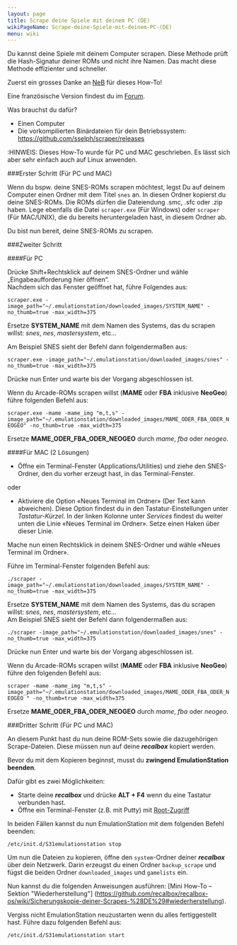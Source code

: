 ```yaml
---
layout: page
title: Scrape deine Spiele mit deinem PC (DE)
wikiPageName: Scrape-deine-Spiele-mit-deinem-PC-(DE)
menu: wiki
---
```


Du kannst deine Spiele mit deinem Computer scrapen. Diese Methode prüft die Hash-Signatur deiner ROMs und nicht ihre Namen. Das macht diese Methode effizienter und schneller.  

Zuerst ein grosses Danke an [NeB](http://blog.recalbox.com/forums/user/neb/) für dieses How-To!  

Eine französische Version findest du im [Forum](http://blog.recalbox.com/forums/topic/tuto-scraper-ses-jeux-depuis-son-pc-plus-efficacement/).  
  
Was brauchst du dafür?  

- Einen Computer
- Die vorkompilierten Binärdateien für dein Betriebssystem: https://github.com/sselph/scraper/releases  

:HINWEIS: Dieses How-To wurde für PC und MAC geschrieben. Es lässt sich aber sehr einfach auch auf Linux anwenden.  

###Erster Schritt (Für PC und MAC)

Wenn du bspw. deine SNES-ROMs scrapen möchtest, legst Du auf deinem Computer einen Ordner mit dem Titel `snes` an. In diesen Ordner kopierst du deine SNES-ROMs. Die ROMs dürfen die Dateiendung .smc, .sfc oder .zip haben. Lege ebenfalls die Datei `scraper.exe` (Für Windows) oder `scraper` (Für MAC/UNIX), die du bereits heruntergeladen hast, in diesem Ordner ab.  

Du bist nun bereit, deine SNES-ROMs zu scrapen.  

###Zweiter Schritt

####Für PC

Drücke Shift+Rechtsklick auf deinem SNES-Ordner und wähle „Eingabeaufforderung hier öffnen“.  
Nachdem sich das Fenster geöffnet hat, führe Folgendes aus:  
  
`scraper.exe -image_path="~/.emulationstation/downloaded_images/SYSTEM_NAME" -no_thumb=true -max_width=375`  
  
Ersetze **SYSTEM_NAME** mit dem Namen des Systems, das du scrapen willst: _snes_, _nes_, _mastersystem_, etc...  
  
Am Beispiel SNES sieht der Befehl dann folgendermaßen aus:

`scraper.exe -image_path="~/.emulationstation/downloaded_images/snes" -no_thumb=true -max_width=375` 

Drücke nun Enter und warte bis der Vorgang abgeschlossen ist.  
  
Wenn du Arcade-ROMs scrapen willst (**MAME** oder **FBA** inklusive **NeoGeo**) führe folgenden Befehl aus:  
  
`scraper.exe -mame -mame_img "m,t,s" -image_path="~/.emulationstation/downloaded_images/MAME_ODER_FBA_ODER_NEOGEO" -no_thumb=true -max_width=375`  
  
Ersetze **MAME_ODER_FBA_ODER_NEOGEO** durch _mame_, _fba_ oder _neogeo_.  

####Für MAC (2 Lösungen)
  
- Öffne ein Terminal-Fenster (Applications/Utilities) und ziehe den SNES-Ordner, den du vorher erzeugt hast, in das Terminal-Fenster.  
  
oder  
  
- Aktiviere die Option «Neues Terminal im Ordner» (Der Text kann abweichen). Diese Option findest du in den Tastatur-Einstellungen unter _Tastatur-Kürzel_. In der linken Kolonne unter _Services_ findest du weiter unten die Linie «Neues Terminal im Ordner». Setze einen Haken über dieser Linie. 
  
Mache nun einen Rechtsklick in deinem SNES-Ordner und wähle «Neues Terminal im Ordner».  
  
Führe im Terminal-Fenster folgenden Befehl aus:  
  
`./scraper -image_path="~/.emulationstation/downloaded_images/SYSTEM_NAME" -no_thumb=true -max_width=375`  
  
Ersetze **SYSTEM_NAME** mit dem Namen des Systems, das du scrapen willst: _snes_, _nes_, _mastersystem_, etc...  
Am Beispiel SNES sieht der Befehl dann folgendermaßen aus:

`./scraper -image_path="~/.emulationstation/downloaded_images/snes" -no_thumb=true -max_width=375`  

Drücke nun Enter und warte bis der Vorgang abgeschlossen ist.  
  
Wenn du Arcade-ROMs scrapen willst (**MAME** oder **FBA** inklusive **NeoGeo**) führe den folgenden Befehl aus:
    
`scraper -mame -mame_img "m,t,s" -image_path="~/.emulationstation/downloaded_images/MAME_ODER_FBA_ODER_NEOGEO " -no_thumb=true -max_width=375`  
  
Ersetze **MAME_ODER_FBA_ODER_NEOGEO** durch _mame_, _fba_ oder _neogeo_.  

###Dritter Schritt (Für PC und MAC)

An diesem Punkt hast du nun deine ROM-Sets sowie die dazugehörigen Scrape-Dateien. Diese müssen nun auf deine ***recalbox*** kopiert werden.  
  
Bevor du mit dem Kopieren beginnst, musst du **zwingend EmulationStation beenden**.  
  
Dafür gibt es zwei Möglichkeiten:  
  
- Starte deine ***recalbox*** und drücke **ALT + F4** wenn du eine Tastatur verbunden hast.
- Öffne ein Terminal-Fenster (z.B. mit Putty) mit [Root-Zugriff](https://github.com/recalbox/recalbox-os/wiki/Root-Zugriff-auf-dem-Terminal-%28DE%29) 
  
In beiden Fällen kannst du nun EmulationStation mit dem folgenden Befehl beenden:  
  
`/etc/init.d/S31emulationstation stop`  
  
Um nun die Dateien zu kopieren, öffne den `system`-Ordner deiner ***recalbox*** über dein Netzwerk. Darin erzeugst du einen Ordner `backup_scrape` und fügst die beiden Ordner `downloaded_images` und `gamelists` ein.
  
Nun kannst du die folgenden Anweisungen ausführen: [Mini How-To – Sektion "Wiederherstellung"] (https://github.com/recalbox/recalbox-os/wiki/Sicherungskopie-deiner-Scrapes-%28DE%29#wiederherstellung). 
  
Vergiss nicht EmulationStation neuzustarten wenn du alles fertiggestellt hast. Führe dazu folgenden Befehl aus:  
  
`/etc/init.d/S31emulationstation start`
